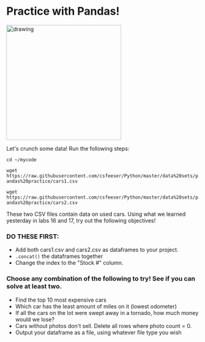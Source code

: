 # Practice with Pandas!

<img src=https://miro.medium.com/max/666/1*DadyHI0auADUxl5-ft4uSQ.jpeg alt="drawing" width="300"/>

Let's crunch some data! Run the following steps:

`cd ~/mycode`

`wget https://raw.githubusercontent.com/csfeeser/Python/master/data%20sets/pandas%20practice/cars1.csv`

`wget https://raw.githubusercontent.com/csfeeser/Python/master/data%20sets/pandas%20practice/cars2.csv`

These two CSV files contain data on used cars. Using what we learned yesterday in labs 16 and 17, try out the following objectives!

### DO THESE FIRST:

- Add both cars1.csv and cars2.csv as dataframes to your project.
- `.concat()` the dataframes together
- Change the index to the "Stock #" column.

### Choose any combination of the following to try! See if you can solve at least two.

- Find the top 10 most expensive cars
- Which car has the least amount of miles on it (lowest odometer)
- If all the cars on the lot were swept away in a tornado, how much money would we lose?
- Cars without photos don't sell. Delete all rows where photo count = 0.
- Output your dataframe as a file, using whatever file type you wish
